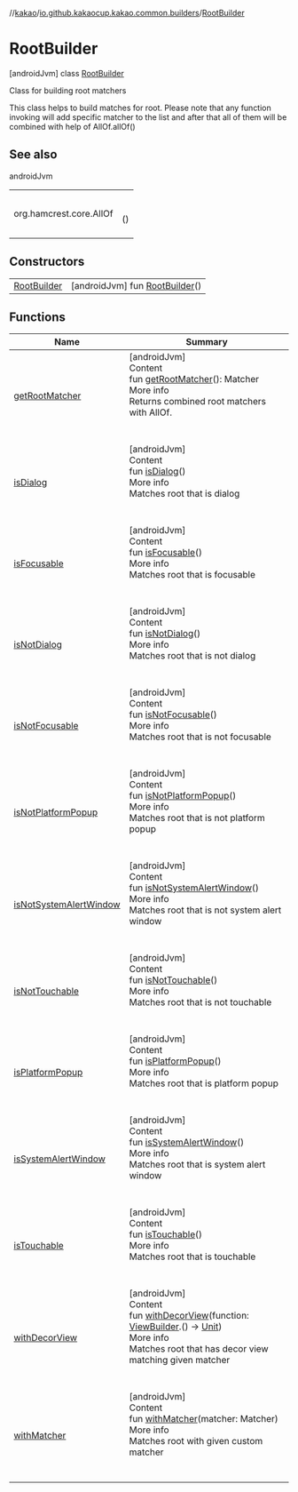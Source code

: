 //[kakao](../../../index.md)/[io.github.kakaocup.kakao.common.builders](../index.md)/[RootBuilder](index.md)



# RootBuilder  
 [androidJvm] class [RootBuilder](index.md)

Class for building root matchers



This class helps to build matches for root. Please note that any function invoking will add specific matcher to the list and after that all of them will be combined with help of AllOf.allOf()

   


## See also  
  
androidJvm  
  
| | |
|---|---|
| <a name="io.github.kakaocup.kakao.common.builders/RootBuilder///PointingToDeclaration/"></a>org.hamcrest.core.AllOf| <a name="io.github.kakaocup.kakao.common.builders/RootBuilder///PointingToDeclaration/"></a><br><br>()<br><br>|
  


## Constructors  
  
| | |
|---|---|
| <a name="io.github.kakaocup.kakao.common.builders/RootBuilder/RootBuilder/#/PointingToDeclaration/"></a>[RootBuilder](-root-builder.md)| <a name="io.github.kakaocup.kakao.common.builders/RootBuilder/RootBuilder/#/PointingToDeclaration/"></a> [androidJvm] fun [RootBuilder](-root-builder.md)()   <br>|


## Functions  
  
|  Name |  Summary | 
|---|---|
| <a name="io.github.kakaocup.kakao.common.builders/RootBuilder/getRootMatcher/#/PointingToDeclaration/"></a>[getRootMatcher](get-root-matcher.md)| <a name="io.github.kakaocup.kakao.common.builders/RootBuilder/getRootMatcher/#/PointingToDeclaration/"></a>[androidJvm]  <br>Content  <br>fun [getRootMatcher](get-root-matcher.md)(): Matcher<Root>  <br>More info  <br>Returns combined root matchers with AllOf.  <br><br><br>|
| <a name="io.github.kakaocup.kakao.common.builders/RootBuilder/isDialog/#/PointingToDeclaration/"></a>[isDialog](is-dialog.md)| <a name="io.github.kakaocup.kakao.common.builders/RootBuilder/isDialog/#/PointingToDeclaration/"></a>[androidJvm]  <br>Content  <br>fun [isDialog](is-dialog.md)()  <br>More info  <br>Matches root that is dialog  <br><br><br>|
| <a name="io.github.kakaocup.kakao.common.builders/RootBuilder/isFocusable/#/PointingToDeclaration/"></a>[isFocusable](is-focusable.md)| <a name="io.github.kakaocup.kakao.common.builders/RootBuilder/isFocusable/#/PointingToDeclaration/"></a>[androidJvm]  <br>Content  <br>fun [isFocusable](is-focusable.md)()  <br>More info  <br>Matches root that is focusable  <br><br><br>|
| <a name="io.github.kakaocup.kakao.common.builders/RootBuilder/isNotDialog/#/PointingToDeclaration/"></a>[isNotDialog](is-not-dialog.md)| <a name="io.github.kakaocup.kakao.common.builders/RootBuilder/isNotDialog/#/PointingToDeclaration/"></a>[androidJvm]  <br>Content  <br>fun [isNotDialog](is-not-dialog.md)()  <br>More info  <br>Matches root that is not dialog  <br><br><br>|
| <a name="io.github.kakaocup.kakao.common.builders/RootBuilder/isNotFocusable/#/PointingToDeclaration/"></a>[isNotFocusable](is-not-focusable.md)| <a name="io.github.kakaocup.kakao.common.builders/RootBuilder/isNotFocusable/#/PointingToDeclaration/"></a>[androidJvm]  <br>Content  <br>fun [isNotFocusable](is-not-focusable.md)()  <br>More info  <br>Matches root that is not focusable  <br><br><br>|
| <a name="io.github.kakaocup.kakao.common.builders/RootBuilder/isNotPlatformPopup/#/PointingToDeclaration/"></a>[isNotPlatformPopup](is-not-platform-popup.md)| <a name="io.github.kakaocup.kakao.common.builders/RootBuilder/isNotPlatformPopup/#/PointingToDeclaration/"></a>[androidJvm]  <br>Content  <br>fun [isNotPlatformPopup](is-not-platform-popup.md)()  <br>More info  <br>Matches root that is not platform popup  <br><br><br>|
| <a name="io.github.kakaocup.kakao.common.builders/RootBuilder/isNotSystemAlertWindow/#/PointingToDeclaration/"></a>[isNotSystemAlertWindow](is-not-system-alert-window.md)| <a name="io.github.kakaocup.kakao.common.builders/RootBuilder/isNotSystemAlertWindow/#/PointingToDeclaration/"></a>[androidJvm]  <br>Content  <br>fun [isNotSystemAlertWindow](is-not-system-alert-window.md)()  <br>More info  <br>Matches root that is not system alert window  <br><br><br>|
| <a name="io.github.kakaocup.kakao.common.builders/RootBuilder/isNotTouchable/#/PointingToDeclaration/"></a>[isNotTouchable](is-not-touchable.md)| <a name="io.github.kakaocup.kakao.common.builders/RootBuilder/isNotTouchable/#/PointingToDeclaration/"></a>[androidJvm]  <br>Content  <br>fun [isNotTouchable](is-not-touchable.md)()  <br>More info  <br>Matches root that is not touchable  <br><br><br>|
| <a name="io.github.kakaocup.kakao.common.builders/RootBuilder/isPlatformPopup/#/PointingToDeclaration/"></a>[isPlatformPopup](is-platform-popup.md)| <a name="io.github.kakaocup.kakao.common.builders/RootBuilder/isPlatformPopup/#/PointingToDeclaration/"></a>[androidJvm]  <br>Content  <br>fun [isPlatformPopup](is-platform-popup.md)()  <br>More info  <br>Matches root that is platform popup  <br><br><br>|
| <a name="io.github.kakaocup.kakao.common.builders/RootBuilder/isSystemAlertWindow/#/PointingToDeclaration/"></a>[isSystemAlertWindow](is-system-alert-window.md)| <a name="io.github.kakaocup.kakao.common.builders/RootBuilder/isSystemAlertWindow/#/PointingToDeclaration/"></a>[androidJvm]  <br>Content  <br>fun [isSystemAlertWindow](is-system-alert-window.md)()  <br>More info  <br>Matches root that is system alert window  <br><br><br>|
| <a name="io.github.kakaocup.kakao.common.builders/RootBuilder/isTouchable/#/PointingToDeclaration/"></a>[isTouchable](is-touchable.md)| <a name="io.github.kakaocup.kakao.common.builders/RootBuilder/isTouchable/#/PointingToDeclaration/"></a>[androidJvm]  <br>Content  <br>fun [isTouchable](is-touchable.md)()  <br>More info  <br>Matches root that is touchable  <br><br><br>|
| <a name="io.github.kakaocup.kakao.common.builders/RootBuilder/withDecorView/#kotlin.Function1[io.github.kakaocup.kakao.common.builders.ViewBuilder,kotlin.Unit]/PointingToDeclaration/"></a>[withDecorView](with-decor-view.md)| <a name="io.github.kakaocup.kakao.common.builders/RootBuilder/withDecorView/#kotlin.Function1[io.github.kakaocup.kakao.common.builders.ViewBuilder,kotlin.Unit]/PointingToDeclaration/"></a>[androidJvm]  <br>Content  <br>fun [withDecorView](with-decor-view.md)(function: [ViewBuilder](../-view-builder/index.md).() -> [Unit](https://kotlinlang.org/api/latest/jvm/stdlib/kotlin/-unit/index.html))  <br>More info  <br>Matches root that has decor view matching given matcher  <br><br><br>|
| <a name="io.github.kakaocup.kakao.common.builders/RootBuilder/withMatcher/#org.hamcrest.Matcher[androidx.test.espresso.Root]/PointingToDeclaration/"></a>[withMatcher](with-matcher.md)| <a name="io.github.kakaocup.kakao.common.builders/RootBuilder/withMatcher/#org.hamcrest.Matcher[androidx.test.espresso.Root]/PointingToDeclaration/"></a>[androidJvm]  <br>Content  <br>fun [withMatcher](with-matcher.md)(matcher: Matcher<Root>)  <br>More info  <br>Matches root with given custom matcher  <br><br><br>|

